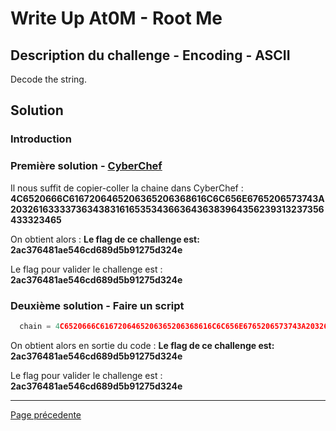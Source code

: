 # Write Up At0M - Root Me

## Description du challenge - Encoding - ASCII

Decode the string.

## Solution

### Introduction 

### Première solution - [CyberChef](https://gchq.github.io/CyberChef/)

Il nous suffit de copier-coller la chaine dans CyberChef : <b>4C6520666C6167206465206365206368616C6C656E6765206573743A203261633337363438316165353436636436383964356239313237356433323465</b>

On obtient alors : <b>Le flag de ce challenge est: 2ac376481ae546cd689d5b91275d324e</b>

Le flag pour valider le challenge est : <b>2ac376481ae546cd689d5b91275d324e</b>

### Deuxième solution - Faire un script

```python
  chain = 4C6520666C6167206465206365206368616C6C656E6765206573743A203261633337363438316165353436636436383964356239313237356433323465

```

On obtient alors en sortie du code : <b>Le flag de ce challenge est: 2ac376481ae546cd689d5b91275d324e</b>

Le flag pour valider le challenge est : <b>2ac376481ae546cd689d5b91275d324e</b>

-------------
[Page précedente](https://marc-emmanuel9.github.io/Root%20Me/)